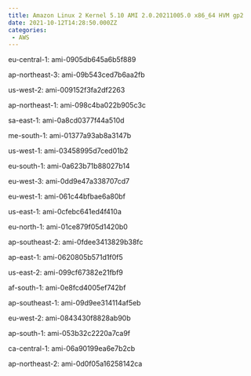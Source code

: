 ```yaml
---
title: Amazon Linux 2 Kernel 5.10 AMI 2.0.20211005.0 x86_64 HVM gp2
date: 2021-10-12T14:28:50.000ZZ
categories:
 - AWS
---
```


eu-central-1: ami-0905db645a6b5f889

ap-northeast-3: ami-09b543ced7b6aa2fb

us-west-2: ami-009152f3fa2df2263

ap-northeast-1: ami-098c4ba022b905c3c

sa-east-1: ami-0a8cd0377f44a510d

me-south-1: ami-01377a93ab8a3147b

us-west-1: ami-03458995d7ced01b2

eu-south-1: ami-0a623b71b88027b14

eu-west-3: ami-0dd9e47a338707cd7

eu-west-1: ami-061c44bfbae6a80bf

us-east-1: ami-0cfebc641ed4f410a

eu-north-1: ami-01ce879f05d1420b0

ap-southeast-2: ami-0fdee3413829b38fc

ap-east-1: ami-0620805b571d1f0f5

us-east-2: ami-099cf67382e21fbf9

af-south-1: ami-0e8fcd4005ef742bf

ap-southeast-1: ami-09d9ee314114af5eb

eu-west-2: ami-0843430f8828ab90b

ap-south-1: ami-053b32c2220a7ca9f

ca-central-1: ami-06a90199ea6e7b2cb

ap-northeast-2: ami-0d0f05a16258142ca

